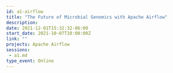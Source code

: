 ```yaml
---
id: a1-airflow
title: "The Future of Microbial Genomics with Apache Airflow"
description: 
date: 2021-12-01T15:32:32-06:00
start_date: 2021-10-07T10:00:00Z
link: ""
projects: Apache Airflow
sessions: 
 - a1.md
type_event: Online
---
```




